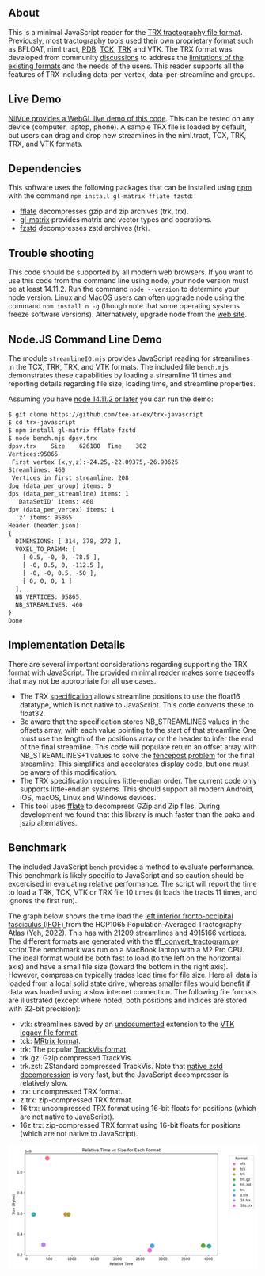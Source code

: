 ## About

This is a minimal JavaScript reader for the [TRX tractography file format](https://github.com/tee-ar-ex/trx-spec/blob/master/specifications.md). Previously, most tractography tools used their own proprietary [format](https://www.nitrc.org/plugins/mwiki/index.php/surfice:MainPage#Supported_Formats) such as BFLOAT, niml.tract, [PDB](https://github.com/vistalab/pdb_files), [TCK](https://mrtrix.readthedocs.io/en/latest/getting_started/image_data.html#tracks-file-format-tck), [TRK](http://trackvis.org/docs/?subsect=fileformat) and VTK. The TRX format was developed from community [discussions](https://github.com/nipy/nibabel/issues/942) to address the [limitations of the existing formats](https://docs.google.com/document/d/1GOOlG42rB7dlJizu2RfaF5XNj_pIaVl_6rtBSUhsgbE/edit#heading=h.c6igqydj1hrf) and the needs of the users. This reader supports all the features of TRX including data-per-vertex, data-per-streamline and groups.

## Live Demo

[NiiVue provides a WebGL live demo of this code](https://niivue.github.io/niivue/features/tracts.html). This can be tested on any device (computer, laptop, phone). A sample TRX file is loaded by default, but users can drag and drop new streamlines in the niml.tract, TCX, TRK, TRX, and VTK formats.

## Dependencies

This software uses the following packages that can be installed using [npm](https://nodejs.org/en/download/package-manager/) with the command `npm install gl-matrix fflate fzstd`:

 - [fflate](https://github.com/101arrowz/fflate) decompresses gzip and zip archives (trk, trx).
 - [gl-matrix](https://github.com/toji/gl-matrix) provides matrix and vector types and operations.
 - [fzstd](https://github.com/101arrowz/fzstd) decompresses zstd archives (trk).

## Trouble shooting

This code should be supported by all modern web browsers. If you want to use this code from the command line using node, your node version must be at least 14.11.2. Run the command `node --version` to determine your node version. Linux and MacOS users can often upgrade node using the command `npm install n -g` (though note that some operating systems freeze software versions). Alternatively, upgrade node from the [web site](https://nodejs.org/en/download/).


## Node.JS Command Line Demo

The module `streamlineIO.mjs` provides JavaScript reading for streamlines in the TCX, TRK, TRX, and VTK formats. The included file `bench.mjs` demonstrates these capabilities by loading a streamline 11 times and reporting details regarding file size, loading time, and streamline properties.

Assuming you have [node 14.11.2 or later](https://nodejs.org/en/download/) you can run the demo:

```
$ git clone https://github.com/tee-ar-ex/trx-javascript
$ cd trx-javascript
$ npm install gl-matrix fflate fzstd
$ node bench.mjs dpsv.trx
dpsv.trx	Size	626180	Time	302
Vertices:95865
 First vertex (x,y,z):-24.25,-22.09375,-26.90625
Streamlines: 460
 Vertices in first streamline: 208
dpg (data_per_group) items: 0
dps (data_per_streamline) items: 1
  'DataSetID' items: 460
dpv (data_per_vertex) items: 1
  'z' items: 95865
Header (header.json):
{
  DIMENSIONS: [ 314, 378, 272 ],
  VOXEL_TO_RASMM: [
    [ 0.5, -0, 0, -78.5 ],
    [ -0, 0.5, 0, -112.5 ],
    [ -0, -0, 0.5, -50 ],
    [ 0, 0, 0, 1 ]
  ],
  NB_VERTICES: 95865,
  NB_STREAMLINES: 460
}
Done
```

## Implementation Details

There are several important considerations regarding supporting the TRX format with JavaScript. The provided minimal reader makes some tradeoffs that may not be appropriate for all use cases.

 - The TRX [specification](https://github.com/tee-ar-ex/trx-spec/blob/master/specifications.md) allows streamline positions to use the float16 datatype, which is not native to JavaScript. This code converts these to float32.
 - Be aware that the specification stores NB_STREAMLINES values in the offsets array, with each value pointing to the start of that streamline One must use the length of the positions array or the header to infer the end of the final streamline. This code will populate return an offset array with NB_STREAMLINES+1 values to solve the [fencepost problem](https://icarus.cs.weber.edu/~dab/cs1410/textbook/3.Control/fencepost.html) for the final streamline. This simplifies and accelerates display code, but one must be aware of this modification.
 - The TRX specification requires little-endian order. The current code only supports little-endian systems. This should support all modern Android, iOS, macOS, Linux and Windows devices.
 - This tool uses [fflate](https://github.com/101arrowz/fflate) to decompress GZip and Zip files. During development we found that this library is much faster than the pako and jszip alternatives.

## Benchmark

The included JavaScript `bench` provides a method to evaluate performance. This benchmark is likely specific to JavaScript and so caution should be excercised in evaluating relative performance. The script will report the time to load a TRK, TCK, VTK or TRX file 10 times (it loads the tracts 11 times, and ignores the first run).

The graph below shows the time load the [left inferior fronto-occipital fasciculus (IFOF) ](https://brain.labsolver.org/hcp_trk_atlas.html) from the HCP1065 Population-Averaged Tractography Atlas (Yeh, 2022). This has with 21209 streamlines and 4915166 vertices. The different formats are generated with the [tff_convert_tractogram.py](https://github.com/tee-ar-ex/trx-python) script.The benchmark was run on a MacBook laptop with a M2 Pro CPU. The ideal format would be both fast to load (to the left on the horizontal axis) and have a small file size (toward the bottom in the right axis). However, compression typically trades load time for file size. Here all data is loaded from a local solid state drive, whereas smaller files would benefit if data was loaded using a slow internet connection. The following file formats are illustrated (except where noted, both positions and indices are stored with 32-bit precision):

 - vtk: streamlines saved by an [undocumented](https://discourse.vtk.org/t/upcoming-changes-to-vtkcellarray/2066) extension to the [VTK legacy file format](https://vtk.org/wp-content/uploads/2015/04/file-formats.pdf).
 - tck: [MRtrix format](https://mrtrix.readthedocs.io/en/latest/getting_started/image_data.html#tracks-file-format-tck).
 - trk: The popular [TrackVis format](http://trackvis.org/docs/?subsect=fileformat).
 - trk.gz: Gzip compressed TrackVis.
 - trk.zst: ZStandard compressed TrackVis. Note that [native zstd decompression](https://github.com/neurolabusc/zlib-bench-python) is very fast, but the JavaScript decompressor is relatively slow.
 - trx: uncompressed TRX format.
 - z.trx: zip-compressed TRX format.
 - 16.trx: uncompressed TRX format using 16-bit floats for positions (which are not native to JavaScript).
 - 16z.trx: zip-compressed TRX format using 16-bit floats for positions (which are not native to JavaScript).

![M2 Performance](M2.png)
